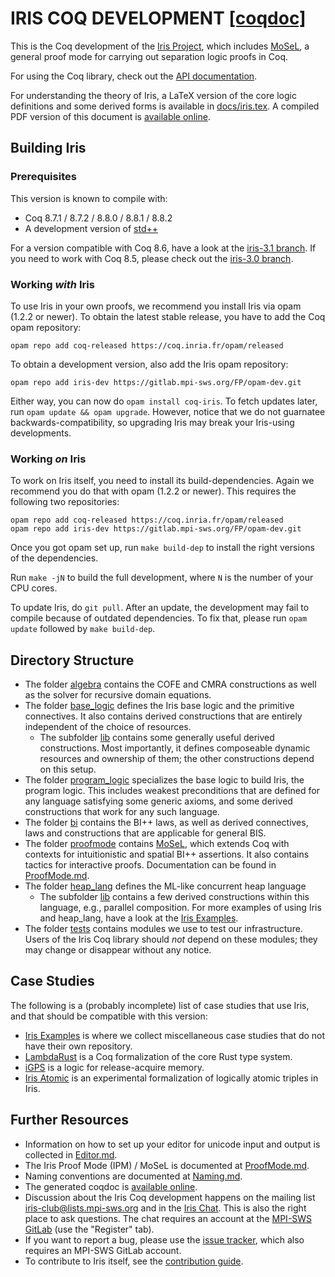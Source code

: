 # IRIS COQ DEVELOPMENT [[coqdoc]](https://plv.mpi-sws.org/coqdoc/iris/)

This is the Coq development of the [Iris Project](http://iris-project.org),
which includes [MoSeL](http://iris-project.org/mosel/), a general proof mode
for carrying out separation logic proofs in Coq.

For using the Coq library, check out the
[API documentation](https://plv.mpi-sws.org/coqdoc/iris/).

For understanding the theory of Iris, a LaTeX version of the core logic
definitions and some derived forms is available in
[docs/iris.tex](docs/iris.tex).  A compiled PDF version of this document is
[available online](http://plv.mpi-sws.org/iris/appendix-3.1.pdf).

## Building Iris

### Prerequisites

This version is known to compile with:

 - Coq 8.7.1 / 8.7.2 / 8.8.0 / 8.8.1 / 8.8.2
 - A development version of [std++](https://gitlab.mpi-sws.org/iris/stdpp)

For a version compatible with Coq 8.6, have a look at the
[iris-3.1 branch](https://gitlab.mpi-sws.org/FP/iris-coq/tree/iris-3.1).
If you need to work with Coq 8.5, please check out the
[iris-3.0 branch](https://gitlab.mpi-sws.org/FP/iris-coq/tree/iris-3.0).

### Working *with* Iris

To use Iris in your own proofs, we recommend you install Iris via opam (1.2.2 or
newer).  To obtain the latest stable release, you have to add the Coq opam
repository:

    opam repo add coq-released https://coq.inria.fr/opam/released

To obtain a development version, also add the Iris opam repository:

    opam repo add iris-dev https://gitlab.mpi-sws.org/FP/opam-dev.git

Either way, you can now do `opam install coq-iris`.  To fetch updates later, run
`opam update && opam upgrade`.  However, notice that we do not guarnatee
backwards-compatibility, so upgrading Iris may break your Iris-using
developments.

### Working *on* Iris

To work on Iris itself, you need to install its build-dependencies.  Again we
recommend you do that with opam (1.2.2 or newer).  This requires the following
two repositories:

    opam repo add coq-released https://coq.inria.fr/opam/released
    opam repo add iris-dev https://gitlab.mpi-sws.org/FP/opam-dev.git

Once you got opam set up, run `make build-dep` to install the right versions
of the dependencies.

Run `make -jN` to build the full development, where `N` is the number of your
CPU cores.

To update Iris, do `git pull`.  After an update, the development may fail to
compile because of outdated dependencies.  To fix that, please run `opam update`
followed by `make build-dep`.

## Directory Structure

* The folder [algebra](theories/algebra) contains the COFE and CMRA
  constructions as well as the solver for recursive domain equations.
* The folder [base_logic](theories/base_logic) defines the Iris base logic and
  the primitive connectives.  It also contains derived constructions that are
  entirely independent of the choice of resources.
  * The subfolder [lib](theories/base_logic/lib) contains some generally useful
    derived constructions.  Most importantly, it defines composeable
    dynamic resources and ownership of them; the other constructions depend
    on this setup.
* The folder [program_logic](theories/program_logic) specializes the base logic
  to build Iris, the program logic.   This includes weakest preconditions that
  are defined for any language satisfying some generic axioms, and some derived
  constructions that work for any such language.
* The folder [bi](theories/bi) contains the BI++ laws, as well as derived
  connectives, laws and constructions that are applicable for general BIS.
* The folder [proofmode](theories/proofmode) contains
  [MoSeL](http://iris-project.org/mosel/), which extends Coq with contexts for
  intuitionistic and spatial BI++ assertions. It also contains tactics for
  interactive proofs. Documentation can be found in
  [ProofMode.md](ProofMode.md).
* The folder [heap_lang](theories/heap_lang) defines the ML-like concurrent heap
  language
  * The subfolder [lib](theories/heap_lang/lib) contains a few derived
    constructions within this language, e.g., parallel composition.
    For more examples of using Iris and heap_lang, have a look at the
    [Iris Examples](https://gitlab.mpi-sws.org/FP/iris-examples).
* The folder [tests](theories/tests) contains modules we use to test our
  infrastructure. Users of the Iris Coq library should *not* depend on these
  modules; they may change or disappear without any notice.

## Case Studies

The following is a (probably incomplete) list of case studies that use Iris, and
that should be compatible with this version:

* [Iris Examples](https://gitlab.mpi-sws.org/iris/examples) is where we
  collect miscellaneous case studies that do not have their own repository.
* [LambdaRust](https://gitlab.mpi-sws.org/FP/LambdaRust-coq/) is a Coq
  formalization of the core Rust type system.
* [iGPS](https://gitlab.mpi-sws.org/FP/sra-gps/tree/gen_proofmode_WIP) is a
  logic for release-acquire memory.
* [Iris Atomic](https://gitlab.mpi-sws.org/iris/atomic) is an experimental
  formalization of logically atomic triples in Iris.

## Further Resources

* Information on how to set up your editor for unicode input and output is
  collected in [Editor.md](Editor.md).
* The Iris Proof Mode (IPM) / MoSeL is documented at [ProofMode.md](ProofMode.md).
* Naming conventions are documented at [Naming.md](Naming.md).
* The generated coqdoc is [available online](https://plv.mpi-sws.org/coqdoc/iris/).
* Discussion about the Iris Coq development happens on the mailing list
  [iris-club@lists.mpi-sws.org](https://lists.mpi-sws.org/listinfo/iris-club)
  and in the [Iris Chat](https://mattermost.mpi-sws.org/iris).  This is also the
  right place to ask questions.  The chat requires an account at the
  [MPI-SWS GitLab](https://gitlab.mpi-sws.org/users/sign_in) (use the "Register"
  tab).
* If you want to report a bug, please use the
  [issue tracker](https://gitlab.mpi-sws.org/FP/iris-coq/issues), which also
  requires an MPI-SWS GitLab account.
* To contribute to Iris itself, see the [contribution guide](CONTRIBUTING.md).
